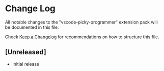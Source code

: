 # Change Log

All notable changes to the "vscode-picky-programmer" extension pack will be documented in this file.

Check [Keep a Changelog](http://keepachangelog.com/) for recommendations on how to structure this file.

## [Unreleased]

- Initial release
